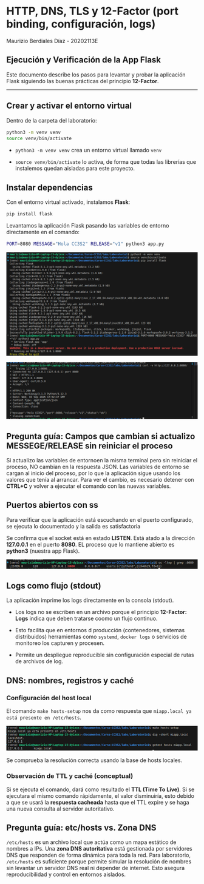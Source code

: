 # HTTP, DNS, TLS y 12-Factor (port binding, configuración, logs)
Maurizio Berdiales Díaz - 20202113E

## Ejecución y Verificación de la App Flask

Este documento describe los pasos para levantar y probar la aplicación Flask siguiendo las buenas prácticas del principio **12-Factor**.

---

## Crear y activar el entorno virtual

Dentro de la carpeta del laboratorio:

```bash
python3 -m venv venv
source venv/bin/activate
```

* `python3 -m venv venv` crea un entorno virtual llamado `venv`

* `source venv/bin/activate` lo activa, de forma que todas las librerías que instalemos quedan aisladas para este proyecto.

## Instalar dependencias

Con el entorno virtual activado, instalamos **Flask**:

```bash
pip install flask
```

Levantamos la aplicación Flask pasando las variables de entorno directamente en el comando:

```bash
PORT=8080 MESSAGE="Hola CC3S2" RELEASE="v1" python3 app.py
```

![Requerimientos](./capturas%20de%20terminal/1requerimientos.png)

![Respuesta HTTP](./capturas%20de%20terminal/2respuestahttp.png)

## Pregunta guía: Campos que cambian si actualizo MESSEGE/RELEASE sin reiniciar el proceso

Si actualizo las variables de entornoen la misma terminal pero sin reiniciar el proceso, NO cambian en la respuesta JSON. Las variables de entorno se cargan al inicio del proceso, por lo que la aplicación sigue usando los valores que tenía al arrancar.
Para ver el cambio, es necesario detener con **CTRL+C** y volver a ejecutar el comando con las nuevas variables.

## Puertos abiertos con ss

Para verificar que la aplicación está escuchando en el puerto configurado, se ejecuta lo documentado y la salida es satisfactoria

Se confirma que el socket está en estado **LISTEN**. Está atado a la dirección **127.0.0.1** en el puerto **8080**. EL proceso que lo mantiene abierto es **python3** (nuestra app Flask).

![Puertos ss](./capturas%20de%20terminal/3puertosss.png)

## Logs como flujo (stdout)

La aplicación imprime los logs directamente en la consola (stdout).

* Los logs no se escriben en un archivo porque el principio **12-Factor: Logs** indica que deben tratarse coomo un flujo continuo.

* Esto facilita que en entornos d producción (contenedores, sistemas distribuidos) herramientas como `systemd`, `docker logs` o servicios de monitoreo los capturen y procesen.

* Permite un despliegue reproducible sin configuración especial de rutas de archivos de log.

## DNS: nombres, registros y caché

### Configuración del host local

El comando `make hosts-setup` nos da como respuesta que `miapp.local ya está presente en /etc/hosts`.

![Hosts Local, comprueba resolución](./capturas%20de%20terminal/4diggetent.png)

Se comprueba la resolución correcta usando la base de hosts locales.

### Observación de TTL y caché (conceptual)

Si se ejecuta el comando, dará como resultado el **TTL (Time To Live)**. Si se ejecutara el mismo comando rápidamente, el valor disminuiría, esto debido a que se usará la **respuesta cacheada** hasta que el TTL expire y se haga una nueva consulta al servidor autoritativo.

## Pregunta guía: etc/hosts vs. Zona DNS

`/etc/hosts` es un archivo local  que actúa como un mapa estático de nombres a IPs. Una **zona DNS autoritativa** está gestionada por servidores DNS que responden de forma dinámica para toda la red. Para laboratorio, `/etc/hosts` es suficiente porque permite simular la resolución de nombres sin levantar un servidor DNS real ni depender de internet. Esto asegura reproducibilidad y control en entornos aislados.  


